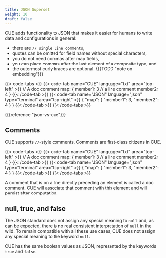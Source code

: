 ```yaml
---
title: JSON Superset
weight: 10
draft: false
---
```


CUE adds functionality to JSON that makes it easier for humans to write data and
configurations in general:

- there are `// single line comments`,
- quotes can be omitted for field names without special characters,
- you do not need commas after map fields,
- you can place commas after the last element of a composite type, and
- the outermost curly braces are optional. {{{TODO "note on embedding"}}}

{{< code-tabs >}}
{{< code-tab name="CUE" language="txt"  area="top-left" >}}
// A doc comment
map: {
	member1: 3 // a line comment
	member2: 4
}
{{< /code-tab >}}
{{< code-tab name="JSON" language="json" type="terminal" area="top-right" >}}
{
    "map": {
        "member1": 3,
        "member2": 4
    }
}
{{< /code-tab >}}
{{< /code-tabs >}}

{{{reference "json-vs-cue"}}}

<!-- TODO: Also useful for defining data: embedding, builtins, … -->

## Comments

CUE supports `//`-style comments. Comments are first-class citizens in CUE.

{{< code-tabs >}}
{{< code-tab name="CUE" language="txt"  area="top-left" >}}
// A doc comment
map: {
	member1: 3 // a line comment
	member2: 4
}
{{< /code-tab >}}
{{< code-tab name="JSON" language="json" type="terminal" area="top-right" >}}
{
    "map": {
        "member1": 3,
        "member2": 4
    }
}
{{< /code-tab >}}
{{< /code-tabs >}}

A comment that is on a line directly preceding an element is called a doc
comment. CUE will associate that comment with this element and will persist
after computation.

## null, true, and false

The JSON standard does not assign any special meaning to `null` and, as can be
expected, there is no real consistent interpretation of `null` in the wild. To
remain compatible with all these use cases, CUE does not assign any special
meaning to the keyword `null`.

CUE has the same boolean values as JSON, represented by the keywords `true` and
`false`.
